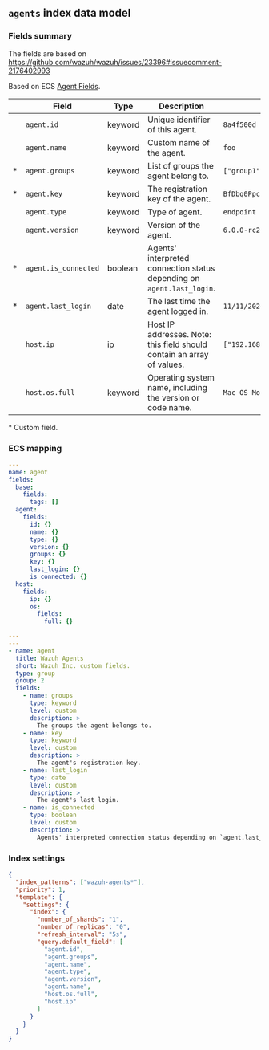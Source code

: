 ## `agents` index data model

### Fields summary

The fields are based on https://github.com/wazuh/wazuh/issues/23396#issuecomment-2176402993

Based on ECS [Agent Fields](https://www.elastic.co/guide/en/ecs/current/ecs-agent.html).

|     | Field                | Type    | Description                                                            | Example                            |
| --- | -------------------- | ------- | ---------------------------------------------------------------------- | ---------------------------------- |
|     | `agent.id`           | keyword | Unique identifier of this agent.                                       | `8a4f500d`                         |
|     | `agent.name`         | keyword | Custom name of the agent.                                              | `foo`                              |
| \*  | `agent.groups`       | keyword | List of groups the agent belong to.                                    | `["group1", "group2"]`             |
| \*  | `agent.key`          | keyword | The registration key of the agent.                                     | `BfDbq0PpcLl9iWatJjY1shGvuQ4KXyOR` |
|     | `agent.type`         | keyword | Type of agent.                                                         | `endpoint`                         |
|     | `agent.version`      | keyword | Version of the agent.                                                  | `6.0.0-rc2`                        |
| \*  | `agent.is_connected` | boolean | Agents' interpreted connection status depending on `agent.last_login`. |                                    |
| \*  | `agent.last_login`   | date    | The last time the agent logged in.                                     | `11/11/2024 00:00:00`              |
|     | `host.ip`            | ip      | Host IP addresses. Note: this field should contain an array of values. | `["192.168.56.11", "10.54.27.1"]`  |
|     | `host.os.full`       | keyword | Operating system name, including the version or code name.             | `Mac OS Mojave`                    |

\* Custom field.

### ECS mapping

```yml
---
name: agent
fields:
  base:
    fields:
      tags: []
  agent:
    fields:
      id: {}
      name: {}
      type: {}
      version: {}
      groups: {}
      key: {}
      last_login: {}
      is_connected: {}
  host:
    fields:
      ip: {}
      os:
        fields:
          full: {}
```

```yml
---
---
- name: agent
  title: Wazuh Agents
  short: Wazuh Inc. custom fields.
  type: group
  group: 2
  fields:
    - name: groups
      type: keyword
      level: custom
      description: >
        The groups the agent belongs to.
    - name: key
      type: keyword
      level: custom
      description: >
        The agent's registration key.
    - name: last_login
      type: date
      level: custom
      description: >
        The agent's last login.
    - name: is_connected
      type: boolean
      level: custom
      description: >
        Agents' interpreted connection status depending on `agent.last_login`.
```

### Index settings

```json
{
  "index_patterns": ["wazuh-agents*"],
  "priority": 1,
  "template": {
    "settings": {
      "index": {
        "number_of_shards": "1",
        "number_of_replicas": "0",
        "refresh_interval": "5s",
        "query.default_field": [
          "agent.id",
          "agent.groups",
          "agent.name",
          "agent.type",
          "agent.version",
          "agent.name",
          "host.os.full",
          "host.ip"
        ]
      }
    }
  }
}
```
